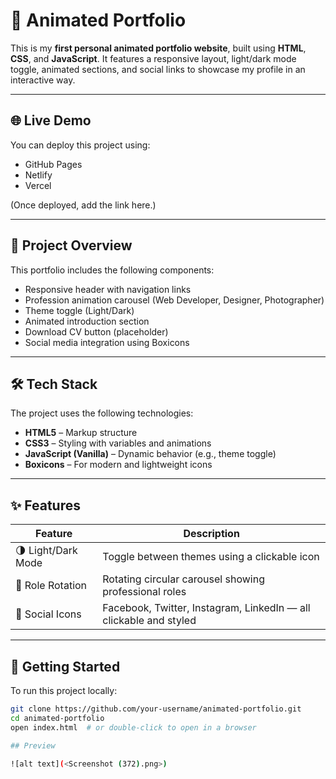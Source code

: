 # 🎨 Animated Portfolio

This is my **first personal animated portfolio website**, built using **HTML**, **CSS**, and **JavaScript**. It features a responsive layout, light/dark mode toggle, animated sections, and social links to showcase my profile in an interactive way.

---

## 🌐 Live Demo

You can deploy this project using:

- GitHub Pages
- Netlify
- Vercel

(Once deployed, add the link here.)

---

## 📁 Project Overview

This portfolio includes the following components:

- Responsive header with navigation links
- Profession animation carousel (Web Developer, Designer, Photographer)
- Theme toggle (Light/Dark)
- Animated introduction section
- Download CV button (placeholder)
- Social media integration using Boxicons

---

## 🛠️ Tech Stack

The project uses the following technologies:

- **HTML5** – Markup structure
- **CSS3** – Styling with variables and animations
- **JavaScript (Vanilla)** – Dynamic behavior (e.g., theme toggle)
- **Boxicons** – For modern and lightweight icons

---

## ✨ Features

| Feature                | Description                                                                 |
|------------------------|-----------------------------------------------------------------------------|
| 🌗 Light/Dark Mode     | Toggle between themes using a clickable icon                                |
| 🔁 Role Rotation       | Rotating circular carousel showing professional roles                       |
| 🔗 Social Icons        | Facebook, Twitter, Instagram, LinkedIn — all clickable and styled           |

---

## 🚀 Getting Started

To run this project locally:

```bash
git clone https://github.com/your-username/animated-portfolio.git
cd animated-portfolio
open index.html  # or double-click to open in a browser

## Preview

![alt text](<Screenshot (372).png>)